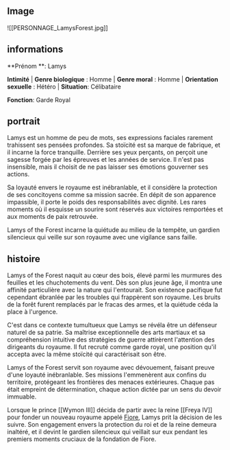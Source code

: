 ## Image
![[PERSONNAGE_LamysForest.jpg]]

## informations
**Prénom **: Lamys

**Intimité**
| **Genre biologique** : Homme
| **Genre moral** : Homme
| **Orientation sexuelle** : Hétéro
| **Situation**: Célibataire

**Fonction**: Garde Royal
## portrait
Lamys est un homme de peu de mots, ses expressions faciales rarement trahissent ses pensées profondes. Sa stoïcité est sa marque de fabrique, et il incarne la force tranquille. Derrière ses yeux perçants, on perçoit une sagesse forgée par les épreuves et les années de service. Il n'est pas insensible, mais il choisit de ne pas laisser ses émotions gouverner ses actions.

Sa loyauté envers le royaume est inébranlable, et il considère la protection de ses concitoyens comme sa mission sacrée. En dépit de son apparence impassible, il porte le poids des responsabilités avec dignité. Les rares moments où il esquisse un sourire sont réservés aux victoires remportées et aux moments de paix retrouvée.

Lamys of the Forest incarne la quiétude au milieu de la tempête, un gardien silencieux qui veille sur son royaume avec une vigilance sans faille.
## histoire
Lamys of the Forest naquit au cœur des bois, élevé parmi les murmures des feuilles et les chuchotements du vent. Dès son plus jeune âge, il montra une affinité particulière avec la nature qui l'entourait. Son existence pacifique fut cependant ébranlée par les troubles qui frappèrent son royaume. Les bruits de la forêt furent remplacés par le fracas des armes, et la quiétude céda la place à l'urgence.

C'est dans ce contexte tumultueux que Lamys se révéla être un défenseur naturel de sa patrie. Sa maîtrise exceptionnelle des arts martiaux et sa compréhension intuitive des stratégies de guerre attirèrent l'attention des dirigeants du royaume. Il fut recruté comme garde royal, une position qu'il accepta avec la même stoïcité qui caractérisait son être.

Lamys of the Forest servit son royaume avec dévouement, faisant preuve d'une loyauté inébranlable. Ses missions l'emmenèrent aux confins du territoire, protégeant les frontières des menaces extérieures. Chaque pas était empreint de détermination, chaque action dictée par un sens du devoir immuable.

Lorsque le prince [[Wymon III]] décida de partir avec la reine [[Freya IV]] pour fonder un nouveau royaume appelé [Fiore](Fiore.md), Lamys prit la décision de les suivre. Son engagement envers la protection du roi et de la reine demeura inaltéré, et il devint le gardien silencieux qui veillait sur eux pendant les premiers moments cruciaux de la fondation de Fiore.